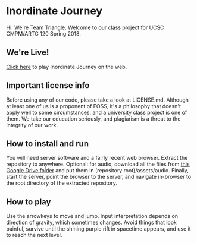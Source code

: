 # Inordinate Journey

Hi. We're Team Triangle.
Welcome to our class project for UCSC CMPM/ARTG 120 Spring 2018.

## We're Live!

[Click here](https://bryanarvizu.itch.io/inordinate-journey) to play Inordinate Journey on the web.

## Important license info

Before using any of our code, please take a look at LICENSE.md.
Although at least one of us is a proponent of FOSS,
it's a philosophy that doesn't apply well to some circumstances,
and a university class project is one of them.
We take our education seriously,
and plagiarism is a threat to the integrity of our work.

## How to install and run

You will need server software and a fairly recent web browser.
Extract the repository to anywhere.
Optional: for audio, download all the files from
[this Google Drive folder](https://drive.google.com/drive/folders/1DchB7iDGFa6uyhD2mwipnPnNXuualeTm)
and put them in (repository root)/assets/audio.
Finally, start the server, point the browser to the server,
and navigate in-browser to the root directory of the extracted repository.

## How to play

Use the arrowkeys to move and jump.
Input interpretation depends on direction of gravity, which sometimes changes.
Avoid things that look painful, survive until the shining purple rift in spacetime appears,
and use it to reach the next level.

